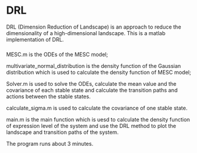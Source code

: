 # DRL
DRL (Dimension Reduction of Landscape) is an approach to  reduce the dimensionality of a high-dimensional landscape.
This is a matlab implementation of DRL.
#####
MESC.m is the ODEs of the MESC model;

multivariate_normal_distribution is the density function of the Gaussian distribution which is used to calculate the density function of MESC model;

Solver.m is used to solve the ODEs, calculate the mean value and the covariance of each stable state and calculate the transition paths and actions between the stable states.

calculate_sigma.m is used to calculate the covariance of one stable state.

main.m is the main function which is uesd to calculate the density function of expression level of the system and use the DRL method to plot the landscape and transition paths of the system.
 
The program runs about 3 minutes.
